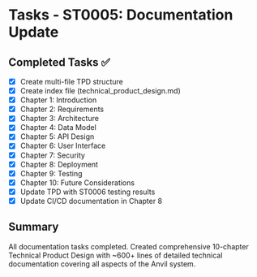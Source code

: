 # Tasks - ST0005: Documentation Update

## Completed Tasks ✅

- [x] Create multi-file TPD structure
- [x] Create index file (technical_product_design.md)
- [x] Chapter 1: Introduction
- [x] Chapter 2: Requirements
- [x] Chapter 3: Architecture
- [x] Chapter 4: Data Model
- [x] Chapter 5: API Design
- [x] Chapter 6: User Interface
- [x] Chapter 7: Security
- [x] Chapter 8: Deployment
- [x] Chapter 9: Testing
- [x] Chapter 10: Future Considerations
- [x] Update TPD with ST0006 testing results
- [x] Update CI/CD documentation in Chapter 8

## Summary

All documentation tasks completed. Created comprehensive 10-chapter Technical Product Design with ~600+ lines of detailed technical documentation covering all aspects of the Anvil system.